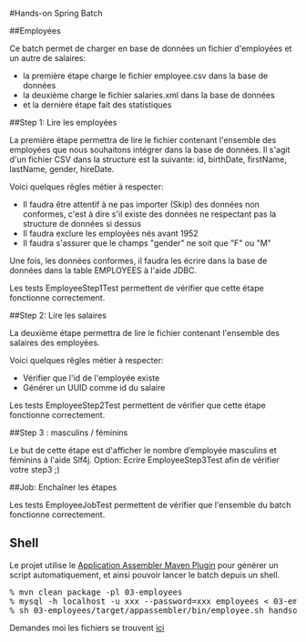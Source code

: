 #Hands-on Spring Batch

##Employées

Ce batch permet de charger en base de données un fichier d'employées et un autre de salaires:

* la première étape charge le fichier employee.csv dans la base de données
* la deuxième charge le fichier salaries.xml dans la base de données
* et la dernière étape fait des statistiques

##Step 1: Lire les employées

La première étape permettra de lire le fichier contenant l'ensemble des employées que nous souhaitons intégrer dans la base de données.
Il s'agit d'un fichier CSV dans la structure est la suivante: id, birthDate, firstName, lastName, gender, hireDate.

Voici quelques rêgles métier à respecter:

* Il faudra être attentif à ne pas importer (Skip) des données non conformes, c'est à dire s'il existe des données ne respectant pas la structure de données si dessus
* Il faudra exclure les employées nés avant 1952
* Il faudra s'assurer que le champs "gender" ne soit que "F" ou "M"

Une fois, les données conformes, il faudra les écrire dans la base de données dans la table EMPLOYEES à l'aide JDBC.

Les tests EmployeeStep1Test permettent de vérifier que cette étape fonctionne correctement.

##Step 2: Lire les salaires

La deuxième étape permettra de lire le fichier contenant l'ensemble des salaires des employées.

Voici quelques rêgles métier à respecter:

* Vérifier que l'id de l'employée existe
* Générer un UUID comme id du salaire

Les tests EmployeeStep2Test permettent de vérifier que cette étape fonctionne correctement.

##Step 3 : masculins / féminins

Le but de cette étape est d'afficher le nombre d’employée masculins et féminins à l'aide Slf4j. 
Option: Ecrire EmployeeStep3Test afin de vérifier votre step3 ;)

##Job: Enchaîner les étapes

Les tests EmployeeJobTest permettent de vérifier que l'ensemble du batch fonctionne correctement.

## Shell

Le projet utilise le [Application Assembler Maven Plugin](http://mojo.codehaus.org/appassembler/appassembler-maven-plugin/) pour générer un script automatiquement, et ainsi pouvoir lancer le batch depuis un shell.

<pre class="terminal">
% mvn clean package -pl 03-employees
% mysql -h localhost -u xxx --password=xxx employees < 03-employees/src/main/resources/employees-mysql.sql
% sh 03-employees/target/appassembler/bin/employee.sh handson/springbatch/springbatch.xml job datafileEmployees=file:///path/to/employees.csv datafileSalaries=file:///path/to/salaries.xml
</pre>

Demandes moi les fichiers se trouvent [ici](https://github.com/obazoud/hands-on-spring-batch/blob/master/samples.tar.gz)

